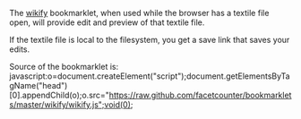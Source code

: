 The <a href='javascript:o=document.createElement("script");document.getElementsByTagName("head")[0].appendChild(o);o.src="https://raw.github.com/facetcounter/bookmarklets/master/wikify/wikify.js";void(0);'>wikify</a> bookmarklet, when used while the browser has a textile file open, will provide edit and preview of that textile file.

If the textile file is local to the filesystem, you get a save link that saves your edits.

Source of the bookmarklet is: javascript:o=document.createElement("script");document.getElementsByTagName("head")[0].appendChild(o);o.src="https://raw.github.com/facetcounter/bookmarklets/master/wikify/wikify.js";void(0);
